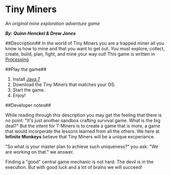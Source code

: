 Tiny Miners
========
*An original mine exploration adventure game*

***By: Quinn Henckel & Drew Jones***

##Description##
In the world of Tiny Miners you are a trapped miner all you know is how to mine and that you want to get out.
You must explore, collect, create, build, plan, fight, and mine your way out!
This game is written in [Processing](http://www.processing.org/ "A Java implementation language")

##Play the game##
1. Install [Java 7](https://java.com/en/download/index.jsp "Download the latest version of Java")
1. Download the Tiny Miners that matches your OS.
2. Start the game.
3. Enjoy!

##Developer notes##

While reading through this description you may get the feeling that there is no point: "It's just another sandbox crafting survival game. What is the big deal?" But the intent for T-Miners is to create a game that is more, a game that would incorperate the lessons learned from all the others. We here at **Infinite Monkeys** believe that Tiny Miners will be a unique excperiance.

"So what is your master plan to achieve such uniqueness?" you ask. "We are working on that." we answer.

Finding a "good" central game mechanic is not hard. The devil is in the execution. But with good luck and a lot of brains we will succeed!
